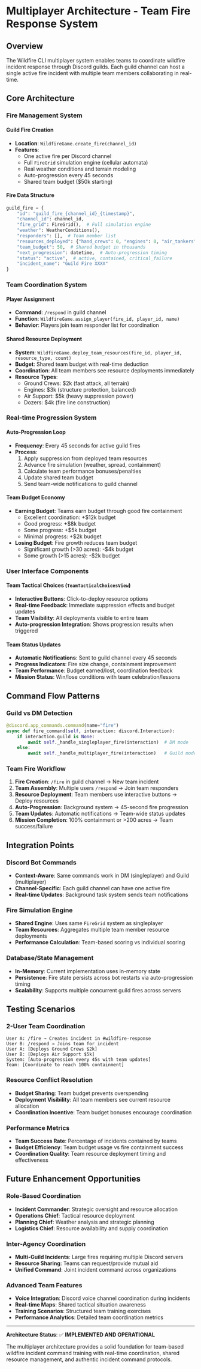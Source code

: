 # Multiplayer Architecture - Team Fire Response System

## Overview

The Wildfire CLI multiplayer system enables teams to coordinate wildfire incident response through Discord guilds. Each guild channel can host a single active fire incident with multiple team members collaborating in real-time.

## Core Architecture

### Fire Management System

#### Guild Fire Creation
- **Location**: `WildfireGame.create_fire(channel_id)`
- **Features**: 
  - One active fire per Discord channel
  - Full `FireGrid` simulation engine (cellular automata)
  - Real weather conditions and terrain modeling
  - Auto-progression every 45 seconds
  - Shared team budget ($50k starting)

#### Fire Data Structure
```python
guild_fire = {
    "id": "guild_fire_{channel_id}_{timestamp}",
    "channel_id": channel_id,
    "fire_grid": FireGrid(),  # Full simulation engine
    "weather": WeatherConditions(),
    "responders": [],  # Team member list
    "resources_deployed": {"hand_crews": 0, "engines": 0, "air_tankers": 0, "dozers": 0},
    "team_budget": 50,  # Shared budget in thousands
    "next_progression": datetime,  # Auto-progression timing
    "status": "active",  # active, contained, critical_failure
    "incident_name": "Guild Fire XXXX"
}
```

### Team Coordination System

#### Player Assignment
- **Command**: `/respond` in guild channel
- **Function**: `WildfireGame.assign_player(fire_id, player_id, name)`
- **Behavior**: Players join team responder list for coordination

#### Shared Resource Deployment
- **System**: `WildfireGame.deploy_team_resources(fire_id, player_id, resource_type, count)`
- **Budget**: Shared team budget with real-time deduction
- **Coordination**: All team members see resource deployments immediately
- **Resource Types**:
  - Ground Crews: $2k (fast attack, all terrain)
  - Engines: $3k (structure protection, balanced)
  - Air Support: $5k (heavy suppression power)
  - Dozers: $4k (fire line construction)

### Real-time Progression System

#### Auto-Progression Loop
- **Frequency**: Every 45 seconds for active guild fires
- **Process**:
  1. Apply suppression from deployed team resources
  2. Advance fire simulation (weather, spread, containment)
  3. Calculate team performance bonuses/penalties
  4. Update shared team budget
  5. Send team-wide notifications to guild channel

#### Team Budget Economy
- **Earning Budget**: Teams earn budget through good fire containment
  - Excellent coordination: +$12k budget
  - Good progress: +$8k budget  
  - Some progress: +$5k budget
  - Minimal progress: +$2k budget
- **Losing Budget**: Fire growth reduces team budget
  - Significant growth (>30 acres): -$4k budget
  - Some growth (>15 acres): -$2k budget

### User Interface Components

#### Team Tactical Choices (`TeamTacticalChoicesView`)
- **Interactive Buttons**: Click-to-deploy resource options
- **Real-time Feedback**: Immediate suppression effects and budget updates  
- **Team Visibility**: All deployments visible to entire team
- **Auto-progression Integration**: Shows progression results when triggered

#### Team Status Updates
- **Automatic Notifications**: Sent to guild channel every 45 seconds
- **Progress Indicators**: Fire size change, containment improvement
- **Team Performance**: Budget earned/lost, coordination feedback
- **Mission Status**: Win/lose conditions with team celebration/lessons

## Command Flow Patterns

### Guild vs DM Detection
```python
@discord.app_commands.command(name="fire")
async def fire_command(self, interaction: discord.Interaction):
    if interaction.guild is None:
        await self._handle_singleplayer_fire(interaction)  # DM mode
    else:
        await self._handle_multiplayer_fire(interaction)   # Guild mode
```

### Team Fire Workflow
1. **Fire Creation**: `/fire` in guild channel → New team incident
2. **Team Assembly**: Multiple users `/respond` → Join team responders
3. **Resource Deployment**: Team members use interactive buttons → Deploy resources
4. **Auto-Progression**: Background system → 45-second fire progression
5. **Team Updates**: Automatic notifications → Team-wide status updates
6. **Mission Completion**: 100% containment or >200 acres → Team success/failure

## Integration Points

### Discord Bot Commands
- **Context-Aware**: Same commands work in DM (singleplayer) and Guild (multiplayer)
- **Channel-Specific**: Each guild channel can have one active fire
- **Real-time Updates**: Background task system sends team notifications

### Fire Simulation Engine
- **Shared Engine**: Uses same `FireGrid` system as singleplayer
- **Team Resources**: Aggregates multiple team member resource deployments
- **Performance Calculation**: Team-based scoring vs individual scoring

### Database/State Management
- **In-Memory**: Current implementation uses in-memory state
- **Persistence**: Fire state persists across bot restarts via auto-progression timing
- **Scalability**: Supports multiple concurrent guild fires across servers

## Testing Scenarios

### 2-User Team Coordination
```
User A: /fire → Creates incident in #wildfire-response
User B: /respond → Joins team for incident
User A: [Deploys Ground Crews $2k]
User B: [Deploys Air Support $5k] 
System: [Auto-progression every 45s with team updates]
Team: [Coordinate to reach 100% containment]
```

### Resource Conflict Resolution
- **Budget Sharing**: Team budget prevents overspending
- **Deployment Visibility**: All team members see current resource allocation
- **Coordination Incentive**: Team budget bonuses encourage coordination

### Performance Metrics
- **Team Success Rate**: Percentage of incidents contained by teams
- **Budget Efficiency**: Team budget usage vs fire containment success
- **Coordination Quality**: Team resource deployment timing and effectiveness

## Future Enhancement Opportunities

### Role-Based Coordination
- **Incident Commander**: Strategic oversight and resource allocation
- **Operations Chief**: Tactical resource deployment
- **Planning Chief**: Weather analysis and strategic planning
- **Logistics Chief**: Resource availability and supply coordination

### Inter-Agency Coordination
- **Multi-Guild Incidents**: Large fires requiring multiple Discord servers
- **Resource Sharing**: Teams can request/provide mutual aid
- **Unified Command**: Joint incident command across organizations

### Advanced Team Features
- **Voice Integration**: Discord voice channel coordination during incidents
- **Real-time Maps**: Shared tactical situation awareness
- **Training Scenarios**: Structured team training exercises
- **Performance Analytics**: Detailed team coordination metrics

---

**Architecture Status**: ✅ **IMPLEMENTED AND OPERATIONAL**

The multiplayer architecture provides a solid foundation for team-based wildfire incident command training with real-time coordination, shared resource management, and authentic incident command protocols.